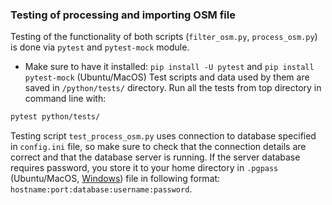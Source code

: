 ### Testing of processing and importing OSM file

Testing of the functionality of both scripts (`filter_osm.py`, `process_osm.py`) is done via `pytest` and `pytest-mock` module.
- Make sure to have it installed: `pip install -U pytest` and `pip install pytest-mock` (Ubuntu/MacOS)
Test scripts and data used by them are saved in `/python/tests/` directory. Run all the tests from top directory in command line with:
```bash
pytest python/tests/
```

Testing script `test_process_osm.py` uses connection to database specified in `config.ini` file, so make sure to check that the connection details are correct and that the database server is running.
If the server database requires password, you store it to your home directory in `.pgpass` (Ubuntu/MacOS, [Windows](https://www.postgresql.org/docs/current/libpq-pgpass.html)) file in following format:
`hostname:port:database:username:password`.